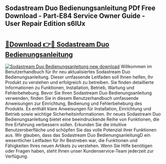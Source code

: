 ## Sodastream Duo Bedienungsanleitung PDf Free Download - Part-E84 Service Owner Guide - User Repair Edition s6lUx

# <h2><a href="http://df4s8pj.blite.top/?on=Sodastream+Duo+Bedienungsanleitung">🔗Download 👉🔴 Sodastream Duo Bedienungsanleitung</a></h2>

[![Sodastream Duo Bedienungsanleitung new download](https://i.imgur.com/lujVjoI.png)](http://df4s8pj.blite.top/?on=Sodastream+Duo+Bedienungsanleitung)
Willkommen im Benutzerhandbuch für Ihr neu aktualisiertes Sodastream Duo Bedienungsanleitung. Dieser umfassende Leitfaden soll Ihnen helfen, Ihr Produkt zu verstehen und erfolgreich zu betreiben. Sie finden detaillierte Informationen zu Funktionen, Installation, Betrieb, Wartung und Fehlerbehebung. Bevor Sie Ihren Sodastream Duo Bedienungsanleitung verwenden, finden Sie in diesem Benutzerhandbuch umfassende Anweisungen zur Einrichtung, Bedienung und Fehlerbehebung des Produkts. Es enthält klare Anweisungen für Installation, Einrichtung und Betrieb sowie wichtige Sicherheitsinformationen. Ihr neues Sodastream Duo Bedienungsanleitung bietet eine beeindruckende Reihe von Funktionen, die Ihre Erfahrung verbessern sollen. Erkunden Sie die intuitive Benutzeroberfläche und schöpfen Sie das volle Potenzial ihrer Funktionen aus. Wir glauben, dass das Sodastream Duo BedienungsanleitungD ein wesentlicher Leitfaden für Ihr Bestreben war, die Funktionen und Fähigkeiten Ihres neuen Artikels zu verstehen. Wenn Sie Hilfe benötigen oder Fragen haben, steht Ihnen unser Kundenservice-Team jederzeit zur Verfügung.
